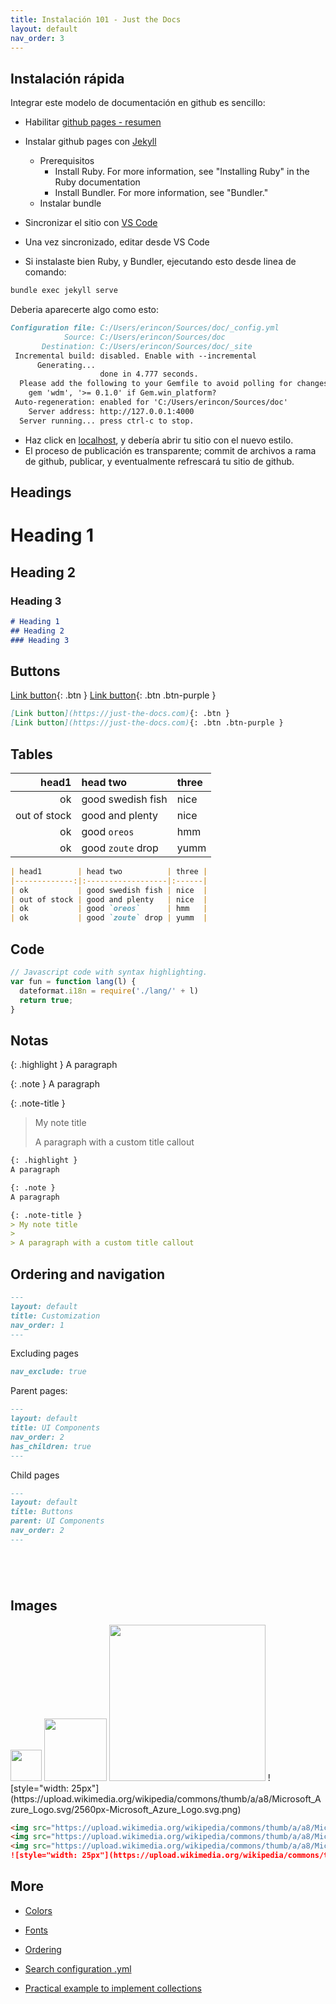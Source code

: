 ```yaml
---
title: Instalación 101 - Just the Docs
layout: default
nav_order: 3
---
```


## Instalación rápida

Integrar este modelo de documentación en github es sencillo:

- Habilitar [github pages - resumen](https://docs.github.com/en/pages/setting-up-a-github-pages-site-with-jekyll)
- Instalar github pages con [Jekyll](https://docs.github.com/en/pages/setting-up-a-github-pages-site-with-jekyll/creating-a-github-pages-site-with-jekyll)
    - Prerequisitos
      - Install Ruby. For more information, see "Installing Ruby" in the Ruby documentation
      - Install Bundler. For more information, see "Bundler."
    - Instalar bundle

- Sincronizar el sitio con [VS Code](https://code.visualstudio.com/docs/sourcecontrol/overview)
- Una vez sincronizado, editar desde VS Code
- Si instalaste bien Ruby, y Bundler, ejecutando esto desde linea de comando: 
```markdown
bundle exec jekyll serve
```
Deberia aparecerte algo como esto:
```markdown
Configuration file: C:/Users/erincon/Sources/doc/_config.yml
            Source: C:/Users/erincon/Sources/doc
       Destination: C:/Users/erincon/Sources/doc/_site
 Incremental build: disabled. Enable with --incremental
      Generating... 
                    done in 4.777 seconds.
  Please add the following to your Gemfile to avoid polling for changes:
    gem 'wdm', '>= 0.1.0' if Gem.win_platform?
 Auto-regeneration: enabled for 'C:/Users/erincon/Sources/doc'
    Server address: http://127.0.0.1:4000
  Server running... press ctrl-c to stop.
```
- Haz click en [localhost](http://127.0.0.1:4000), y debería abrir tu sitio con el nuevo estilo.
- El proceso de publicación es transparente; commit de archivos a rama de github, publicar, y eventualmente refrescará tu sitio de github.




## Headings


# Heading 1
## Heading 2
### Heading 3

```markdown
# Heading 1
## Heading 2
### Heading 3
```



## Buttons

[Link button](https://just-the-docs.com){: .btn }
[Link button](https://just-the-docs.com){: .btn .btn-purple }


```markdown
[Link button](https://just-the-docs.com){: .btn }
[Link button](https://just-the-docs.com){: .btn .btn-purple }
```

## Tables

| head1        | head two          | three |
|-------------:|:------------------|:------|
| ok           | good swedish fish | nice  |
| out of stock | good and plenty   | nice  |
| ok           | good `oreos`      | hmm   |
| ok           | good `zoute` drop | yumm  |


```markdown
| head1        | head two          | three |
|-------------:|:------------------|:------|
| ok           | good swedish fish | nice  |
| out of stock | good and plenty   | nice  |
| ok           | good `oreos`      | hmm   |
| ok           | good `zoute` drop | yumm  |
```

## Code


```js
// Javascript code with syntax highlighting.
var fun = function lang(l) {
  dateformat.i18n = require('./lang/' + l)
  return true;
}
```


## Notas

{: .highlight }
A paragraph

{: .note }
A paragraph

{: .note-title }
> My note title
> 
> A paragraph with a custom title callout


```markdown
{: .highlight }
A paragraph

{: .note }
A paragraph

{: .note-title }
> My note title
> 
> A paragraph with a custom title callout

```

## Ordering and navigation
```markdown
---
layout: default
title: Customization
nav_order: 1
---
```

Excluding pages
```markdown
nav_exclude: true
```

Parent pages:

```markdown
---
layout: default
title: UI Components
nav_order: 2
has_children: true
---
```

Child pages
```markdown
---
layout: default
title: Buttons
parent: UI Components
nav_order: 2
---
```


```markdown
```

```markdown
```

```markdown
```

```markdown
```




## Images

<img src="https://upload.wikimedia.org/wikipedia/commons/thumb/a/a8/Microsoft_Azure_Logo.svg/2560px-Microsoft_Azure_Logo.svg.png" style="width: 50px">
<img src="https://upload.wikimedia.org/wikipedia/commons/thumb/a/a8/Microsoft_Azure_Logo.svg/2560px-Microsoft_Azure_Logo.svg.png" style="width: 100px">
<img src="https://upload.wikimedia.org/wikipedia/commons/thumb/a/a8/Microsoft_Azure_Logo.svg/2560px-Microsoft_Azure_Logo.svg.png" style="width: 250px">
![style="width: 25px"](https://upload.wikimedia.org/wikipedia/commons/thumb/a/a8/Microsoft_Azure_Logo.svg/2560px-Microsoft_Azure_Logo.svg.png)


```markdown
<img src="https://upload.wikimedia.org/wikipedia/commons/thumb/a/a8/Microsoft_Azure_Logo.svg/2560px-Microsoft_Azure_Logo.svg.png" style="width: 50px">
<img src="https://upload.wikimedia.org/wikipedia/commons/thumb/a/a8/Microsoft_Azure_Logo.svg/2560px-Microsoft_Azure_Logo.svg.png" style="width: 100px">
<img src="https://upload.wikimedia.org/wikipedia/commons/thumb/a/a8/Microsoft_Azure_Logo.svg/2560px-Microsoft_Azure_Logo.svg.png" style="width: 250px">
![style="width: 25px"](https://upload.wikimedia.org/wikipedia/commons/thumb/a/a8/Microsoft_Azure_Logo.svg/2560px-Microsoft_Azure_Logo.svg.png)
```


## More

- [Colors](https://just-the-docs.com/docs/utilities/color/)
- [Fonts](https://just-the-docs.com/docs/utilities/typography/)
- [Ordering](https://just-the-docs.com/docs/navigation-structure/)

- [Search configuration .yml](https://just-the-docs.com/docs/search/)
- [Practical example to implement collections](https://pdmosses.github.io/just-the-docs/)
